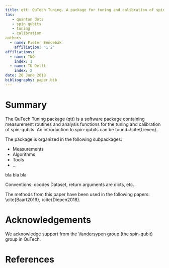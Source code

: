 ```yaml
---
title: qtt: QuTech Tuning. A package for tuning and calibration of spin-qubits
tas:
   - quantun dots
   - spin qubits
   - tuning
   - calibration
authors
  - name: Pieter Eendebak
    affiliation: "1 2"
affiliations:
  - name: TNO
    index: 1
  - name: TU Delft
    index: 2
date: 26 June 2018
bibliography: paper.bib
---
```


# Summary

The QuTech Tuning package (qtt) is a software package containing measurement routines and analysis functions 
for the tuning and calibration of spin-qubits. An introduction to spin-qubits can be found~\cite{Lieven}.

The package is organized in the following subpackages:

* Measurements
* Algorithms
* Tools
* ...

bla bla bla

Conventions: qcodes Dataset, return arguments are dicts, etc.

The methods from this paper have been used in the following papers: \cite{Baart2016}, \cite{Diepen2018}.

# Acknowledgements

We acknowledge support from the Vandersypen group (the spin-qubit) group in QuTech.

# References
